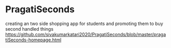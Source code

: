 # PragatiSeconds
creating an two side shopping app for students and promoting them to buy second handled things
https://github.com/sivakumarkatari2020/PragatiSeconds/blob/master/pragatiSeconds-homepage.html
